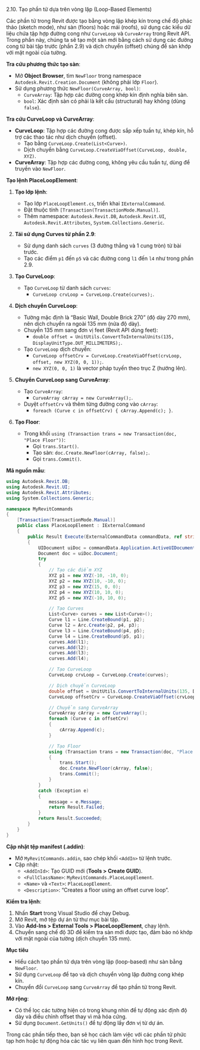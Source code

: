 2.10. Tạo phần tử dựa trên vòng lặp (Loop-Based Elements)  

Các phần tử trong Revit được tạo bằng vòng lặp khép kín trong chế độ phác thảo (sketch mode), như sàn (floors) hoặc mái (roofs), sử dụng các kiểu dữ liệu chứa tập hợp đường cong như `CurveLoop` và `CurveArray` trong Revit API. Trong phần này, chúng ta sẽ tạo một sàn mới bằng cách sử dụng các đường cong từ bài tập trước (phần 2.9) và dịch chuyển (offset) chúng để sàn khớp với mặt ngoài của tường.

**Tra cứu phương thức tạo sàn**:  
- Mở **Object Browser**, tìm `NewFloor` trong namespace `Autodesk.Revit.Creation.Document` (không phải lớp `Floor`).  
- Sử dụng phương thức `NewFloor(CurveArray, bool)`:  
  - `CurveArray`: Tập hợp các đường cong khép kín định nghĩa biên sàn.  
  - `bool`: Xác định sàn có phải là kết cấu (structural) hay không (dùng `false`).  

**Tra cứu CurveLoop và CurveArray**:  
- **CurveLoop**: Tập hợp các đường cong được sắp xếp tuần tự, khép kín, hỗ trợ các thao tác như dịch chuyển (offset).  
  - Tạo bằng `CurveLoop.Create(List<Curve>)`.  
  - Dịch chuyển bằng `CurveLoop.CreateViaOffset(CurveLoop, double, XYZ)`.  
- **CurveArray**: Tập hợp các đường cong, không yêu cầu tuần tự, dùng để truyền vào `NewFloor`.  

**Tạo lệnh PlaceLoopElement**:  
1. **Tạo lớp lệnh**:  
   - Tạo lớp `PlaceLoopElement.cs`, triển khai `IExternalCommand`.  
   - Đặt thuộc tính `[Transaction(TransactionMode.Manual)]`.  
   - Thêm namespace: `Autodesk.Revit.DB`, `Autodesk.Revit.UI`, `Autodesk.Revit.Attributes`, `System.Collections.Generic`.  

2. **Tái sử dụng Curves từ phần 2.9**:  
   - Sử dụng danh sách `curves` (3 đường thẳng và 1 cung tròn) từ bài trước.  
   - Tạo các điểm `p1` đến `p5` và các đường cong `l1` đến `l4` như trong phần 2.9.  

3. **Tạo CurveLoop**:  
   - Tạo `CurveLoop` từ danh sách `curves`:  
     - `CurveLoop crvLoop = CurveLoop.Create(curves);`.  

4. **Dịch chuyển CurveLoop**:  
   - Tường mặc định là “Basic Wall, Double Brick 270” (độ dày 270 mm), nên dịch chuyển ra ngoài 135 mm (nửa độ dày).  
   - Chuyển 135 mm sang đơn vị feet (Revit API dùng feet):  
     - `double offset = UnitUtils.ConvertToInternalUnits(135, DisplayUnitType.DUT_MILLIMETERS);`.  
   - Tạo `CurveLoop` dịch chuyển:  
     - `CurveLoop offsetCrv = CurveLoop.CreateViaOffset(crvLoop, offset, new XYZ(0, 0, 1));`.  
     - `new XYZ(0, 0, 1)` là vector pháp tuyến theo trục Z (hướng lên).  

5. **Chuyển CurveLoop sang CurveArray**:  
   - Tạo `CurveArray`:  
     - `CurveArray cArray = new CurveArray();`.  
   - Duyệt `offsetCrv` và thêm từng đường cong vào `cArray`:  
     - `foreach (Curve c in offsetCrv) { cArray.Append(c); }`.  

6. **Tạo Floor**:  
   - Trong khối `using (Transaction trans = new Transaction(doc, "Place Floor"))`:  
     - Gọi `trans.Start()`.  
     - Tạo sàn: `doc.Create.NewFloor(cArray, false);`.  
     - Gọi `trans.Commit()`.  

**Mã nguồn mẫu**:  
```csharp
using Autodesk.Revit.DB;
using Autodesk.Revit.UI;
using Autodesk.Revit.Attributes;
using System.Collections.Generic;

namespace MyRevitCommands
{
    [Transaction(TransactionMode.Manual)]
    public class PlaceLoopElement : IExternalCommand
    {
        public Result Execute(ExternalCommandData commandData, ref string message, ElementSet elements)
        {
            UIDocument uiDoc = commandData.Application.ActiveUIDocument;
            Document doc = uiDoc.Document;
            try
            {
                // Tạo các điểm XYZ
                XYZ p1 = new XYZ(-10, -10, 0);
                XYZ p2 = new XYZ(10, -10, 0);
                XYZ p3 = new XYZ(15, 0, 0);
                XYZ p4 = new XYZ(10, 10, 0);
                XYZ p5 = new XYZ(-10, 10, 0);

                // Tạo Curves
                List<Curve> curves = new List<Curve>();
                Curve l1 = Line.CreateBound(p1, p2);
                Curve l2 = Arc.Create(p2, p4, p3);
                Curve l3 = Line.CreateBound(p4, p5);
                Curve l4 = Line.CreateBound(p5, p1);
                curves.Add(l1);
                curves.Add(l2);
                curves.Add(l3);
                curves.Add(l4);

                // Tạo CurveLoop
                CurveLoop crvLoop = CurveLoop.Create(curves);

                // Dịch chuyển CurveLoop
                double offset = UnitUtils.ConvertToInternalUnits(135, DisplayUnitType.DUT_MILLIMETERS);
                CurveLoop offsetCrv = CurveLoop.CreateViaOffset(crvLoop, offset, new XYZ(0, 0, 1));

                // Chuyển sang CurveArray
                CurveArray cArray = new CurveArray();
                foreach (Curve c in offsetCrv)
                {
                    cArray.Append(c);
                }

                // Tạo Floor
                using (Transaction trans = new Transaction(doc, "Place Floor"))
                {
                    trans.Start();
                    doc.Create.NewFloor(cArray, false);
                    trans.Commit();
                }
            }
            catch (Exception e)
            {
                message = e.Message;
                return Result.Failed;
            }
            return Result.Succeeded;
        }
    }
}
```

**Cập nhật tệp manifest (.addin)**:  
- Mở `MyRevitCommands.addin`, sao chép khối `<AddIn>` từ lệnh trước.  
- Cập nhật:  
  - `<AddInId>`: Tạo GUID mới (**Tools > Create GUID**).  
  - `<FullClassName>`: `MyRevitCommands.PlaceLoopElement`.  
  - `<Name>` và `<Text>`: `PlaceLoopElement`.  
  - `<Description>`: “Creates a floor using an offset curve loop”.  

**Kiểm tra lệnh**:  
1. Nhấn **Start** trong Visual Studio để chạy Debug.  
2. Mở Revit, mở tệp dự án từ thư mục bài tập.  
3. Vào **Add-Ins > External Tools > PlaceLoopElement**, chạy lệnh.  
4. Chuyển sang chế độ 3D để kiểm tra sàn mới được tạo, đảm bảo nó khớp với mặt ngoài của tường (dịch chuyển 135 mm).  

**Mục tiêu**  
- Hiểu cách tạo phần tử dựa trên vòng lặp (loop-based) như sàn bằng `NewFloor`.  
- Sử dụng `CurveLoop` để tạo và dịch chuyển vòng lặp đường cong khép kín.  
- Chuyển đổi `CurveLoop` sang `CurveArray` để tạo phần tử trong Revit.  

**Mở rộng**:  
- Có thể lọc các tường hiện có trong khung nhìn để tự động xác định độ dày và điều chỉnh offset thay vì mã hóa cứng.  
- Sử dụng `Document.GetUnits()` để tự động lấy đơn vị từ dự án.  

Trong các phần tiếp theo, bạn sẽ học cách làm việc với các phần tử phức tạp hơn hoặc tự động hóa các tác vụ liên quan đến hình học trong Revit.